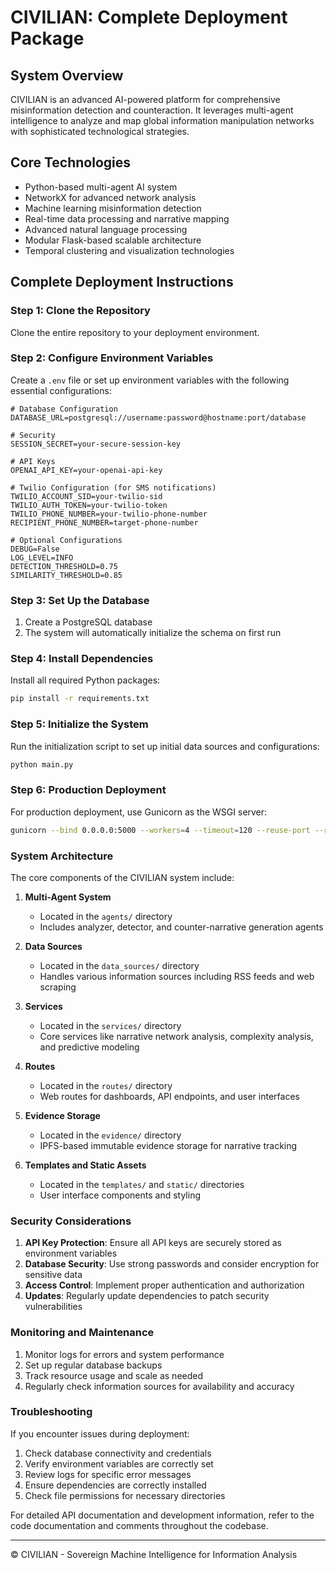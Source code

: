# CIVILIAN: Complete Deployment Package

## System Overview
CIVILIAN is an advanced AI-powered platform for comprehensive misinformation detection and counteraction. It leverages multi-agent intelligence to analyze and map global information manipulation networks with sophisticated technological strategies.

## Core Technologies
- Python-based multi-agent AI system
- NetworkX for advanced network analysis
- Machine learning misinformation detection
- Real-time data processing and narrative mapping
- Advanced natural language processing
- Modular Flask-based scalable architecture
- Temporal clustering and visualization technologies

## Complete Deployment Instructions

### Step 1: Clone the Repository
Clone the entire repository to your deployment environment.

### Step 2: Configure Environment Variables
Create a `.env` file or set up environment variables with the following essential configurations:

```
# Database Configuration
DATABASE_URL=postgresql://username:password@hostname:port/database

# Security
SESSION_SECRET=your-secure-session-key

# API Keys
OPENAI_API_KEY=your-openai-api-key

# Twilio Configuration (for SMS notifications)
TWILIO_ACCOUNT_SID=your-twilio-sid
TWILIO_AUTH_TOKEN=your-twilio-token
TWILIO_PHONE_NUMBER=your-twilio-phone-number
RECIPIENT_PHONE_NUMBER=target-phone-number

# Optional Configurations
DEBUG=False
LOG_LEVEL=INFO
DETECTION_THRESHOLD=0.75
SIMILARITY_THRESHOLD=0.85
```

### Step 3: Set Up the Database
1. Create a PostgreSQL database
2. The system will automatically initialize the schema on first run

### Step 4: Install Dependencies
Install all required Python packages:

```bash
pip install -r requirements.txt
```

### Step 5: Initialize the System
Run the initialization script to set up initial data sources and configurations:

```bash
python main.py
```

### Step 6: Production Deployment
For production deployment, use Gunicorn as the WSGI server:

```bash
gunicorn --bind 0.0.0.0:5000 --workers=4 --timeout=120 --reuse-port --reload main:app
```

### System Architecture

The core components of the CIVILIAN system include:

1. **Multi-Agent System**
   - Located in the `agents/` directory
   - Includes analyzer, detector, and counter-narrative generation agents

2. **Data Sources**
   - Located in the `data_sources/` directory
   - Handles various information sources including RSS feeds and web scraping

3. **Services**
   - Located in the `services/` directory
   - Core services like narrative network analysis, complexity analysis, and predictive modeling

4. **Routes**
   - Located in the `routes/` directory
   - Web routes for dashboards, API endpoints, and user interfaces

5. **Evidence Storage**
   - Located in the `evidence/` directory
   - IPFS-based immutable evidence storage for narrative tracking

6. **Templates and Static Assets**
   - Located in the `templates/` and `static/` directories
   - User interface components and styling

### Security Considerations

1. **API Key Protection**: Ensure all API keys are securely stored as environment variables
2. **Database Security**: Use strong passwords and consider encryption for sensitive data
3. **Access Control**: Implement proper authentication and authorization
4. **Updates**: Regularly update dependencies to patch security vulnerabilities

### Monitoring and Maintenance

1. Monitor logs for errors and system performance
2. Set up regular database backups
3. Track resource usage and scale as needed
4. Regularly check information sources for availability and accuracy

### Troubleshooting

If you encounter issues during deployment:

1. Check database connectivity and credentials
2. Verify environment variables are correctly set
3. Review logs for specific error messages
4. Ensure dependencies are correctly installed
5. Check file permissions for necessary directories

For detailed API documentation and development information, refer to the code documentation and comments throughout the codebase.

---

© CIVILIAN - Sovereign Machine Intelligence for Information Analysis